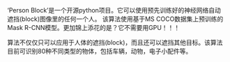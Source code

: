 ‘Person Block’是一个开源python项目。它可以使用预先训练好的神经网络自动遮挡(block)图像里的任何一个人。
该算法使用基于MS COCO数据集上预训练的Mask R-CNN模型。更加锦上添花的是？它不需要用GPU！！！

算法不仅仅只可以应用于人体的遮挡(block)，而且还可以遮挡其他目标。该算法目前可识别80种不同类型的物体，包括车辆，动物，电子小配件等。
